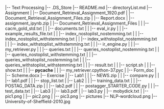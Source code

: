 |-- Text Processing
    |-- .DS_Store
    |-- README.md
    |-- directoryList.md
    |-- Assignment
    |   |-- Document_Retrieval_Assignment_1920.pdf
    |   |-- Document_Retrieval_Assignment_Files.zip
    |   |-- Report.docx
    |   |-- assignment_ipynb.zip
    |   |-- Document_Retrieval_Assignment_Files
    |   |   |-- cacm_gold_std.txt
    |   |   |-- documents.txt
    |   |   |-- eval_ir.py
    |   |   |-- example_results_file.txt
    |   |   |-- index_nostoplist_nostemming.txt
    |   |   |-- index_nostoplist_withstemming.txt
    |   |   |-- index_withstoplist_nostemming.txt
    |   |   |-- index_withstoplist_withstemming.txt
    |   |   |-- ir_engine.py
    |   |   |-- my_retriever.py
    |   |   |-- queries.txt
    |   |   |-- queries_nostoplist_nostemming.txt
    |   |   |-- queries_nostoplist_withstemming.txt
    |   |   |-- queries_withstoplist_nostemming.txt
    |   |   |-- queries_withstoplist_withstemming.txt
    |   |   |-- result.txt
    |   |   |-- script.sh
    |   |   |-- show.txt
    |   |   |-- __pycache__
    |   |       |-- my_retriever.cpython-37.pyc
    |   |-- Form_doc
    |       |-- Scheme.docx
    |-- Exercise
    |   |-- Lab1
    |   |   |-- NEWS.zip
    |   |   |-- compare.py
    |   |   |-- lab1.pdf
    |   |   |-- stop_list.txt
    |   |-- Lab2
    |   |   |-- training_data.txt
    |   |   |-- POSTAG_DATA.zip
    |   |   |-- lab2.pdf
    |   |   |-- postagger_STARTER_CODE.py
    |   |   |-- test_data.txt
    |   |-- Lab3
    |       |-- lab3.pdf
    |       |-- lab3.py
    |       |-- mobydick.txt
    |       |-- pic1.png
    |       |-- pic2.png
    |       |-- pic3.png
    |-- pictures
        |-- NLP-wordcloud.png
        |-- University-of-Sheffield-2010.jpg
